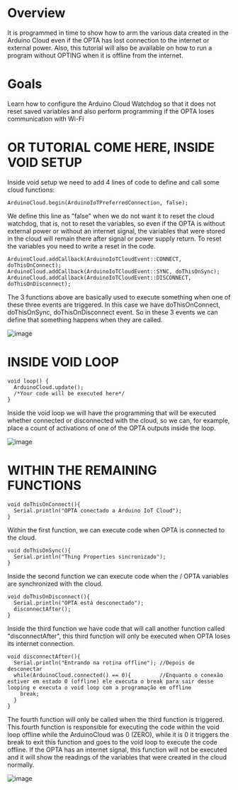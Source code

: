 # Overview
It is programmed in time to show how to arm the various data created in the Arduino Cloud even if the OPTA has lost connection to the internet or external power. Also, this tutorial will also be available on how to run a program without OPTING when it is offline from the internet.

# Goals 
Learn how to configure the Arduino Cloud Watchdog so that it does not reset saved variables and also perform programming if the OPTA loses communication with Wi-Fi

# OR TUTORIAL COME HERE, INSIDE VOID SETUP

Inside void setup we need to add 4 lines of code to define and call some cloud functions:
```
ArduinoCloud.begin(ArduinoIoTPreferredConnection, false);
```

We define this line as "false" when we do not want it to reset the cloud watchdog, that is, not to reset the variables, so even if the OPTA is without external power or without an internet signal, the variables that were stored in the cloud will remain there after signal or power supply return.
To reset the variables you need to write a reset in the code.

```
ArduinoCloud.addCallback(ArduinoIoTCloudEvent::CONNECT, doThisOnConnect);
ArduinoCloud.addCallback(ArduinoIoTCloudEvent::SYNC, doThisOnSync);
ArduinoCloud.addCallback(ArduinoIoTCloudEvent::DISCONNECT, doThisOnDisconnect);
```
The 3 functions above are basically used to execute something when one of these three events are triggered.
In this case we have doThisOnConnect, doThisOnSync, doThisOnDisconnect event. So in these 3 events we can define that something happens when they are called.

![image](https://github.com/Engenharia-Finder/OPTA-PROG-WATCHDOG-CLOUD/assets/133161771/d5fd6988-ebd4-4a3f-b328-a68cc3d171ef)

# INSIDE VOID LOOP
```
void loop() {
  ArduinoCloud.update();
  /*Your code will be executed here*/
}
```

Inside the void loop we will have the programming that will be executed whether connected or disconnected with the cloud, so we can, for example, place a count of activations of one of the OPTA outputs inside the loop.

![image](https://github.com/Engenharia-Finder/OPTA-PROG-WATCHDOG-CLOUD/assets/133161771/7d4b8738-d303-481e-bf8c-7d2530fd98b7)

# WITHIN THE REMAINING FUNCTIONS

```
void doThisOnConnect(){
  Serial.println("OPTA conectado a Arduino IoT Cloud");
}
```

Within the first function, we can execute code when OPTA is connected to the cloud.

```
void doThisOnSync(){
  Serial.println("Thing Properties sincronizado");
}
```

Inside the second function we can execute code when the / OPTA variables are synchronized with the cloud.

```
void doThisOnDisconnect(){
  Serial.println("OPTA está desconectado");
  disconnectAfter();
}
```

Inside the third function we have code that will call another function called "disconnectAfter", this third function will only be executed when OPTA loses its internet connection.

```
void disconnectAfter(){
  Serial.println("Entrando na rotina offline"); //Depois de desconectar
  while(ArduinoCloud.connected() == 0){         //Enquanto o conexão estiver em estado 0 (offline) ele executa o break para sair desse looping e executa o void loop com a programação em offline
    break;                                      
  }
}
```

The fourth function will only be called when the third function is triggered.
This fourth function is responsible for executing the code within the void loop offline while the ArduinoCloud was 0 (ZERO), while it is 0 it triggers the break to exit this function and goes to the void loop to execute the code offline.
If the OPTA has an internet signal, this function will not be executed and it will show the readings of the variables that were created in the cloud normally.

![image](https://github.com/Engenharia-Finder/OPTA-PROG-WATCHDOG-CLOUD/assets/133161771/9938b681-b8ad-4294-9e7d-35d358ec9a02)

